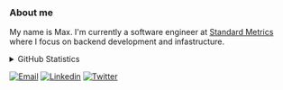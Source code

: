 ### About me

My name is Max. I'm currently a software engineer at [Standard Metrics](https://standardmetrics.io/) where I focus on backend development and infastructure. 


<details>
  <summary>GitHub Statistics</summary>
  
  [![My Github Stats](https://github-readme-stats.vercel.app/api?username=max-muoto&show_icons=true&hide_border=true&title_color=489CD5&icon_color=79ff97&text_color=9f9f9f&bg_color=151515&count_private=true&hide=stars)](https://github.com/max-muoto)

  ![Top Languages](https://github-readme-stats.vercel.app/api/top-langs/?username=max-muoto&layout=compact&show_icons=true&hide_border=true&bg_color=151515&icon_color=ebcb8b&title_color=489CD5&text_color=a0c5e7&hide=jupyter%20notebook,TeX,css,scss,html)
  
</details>


[![Email](https://img.shields.io/badge/Email-EA4335?logo=Gmail&logoColor=white&style=flat-square)](mailto:maxmuoto@gmail.com)
[![Linkedin](https://img.shields.io/badge/LinkedIn-0077B5?logo=linkedin&logoColor=white&style=flat-square)](https://linkedin.com/in/maxmuoto/)
[![Twitter](https://img.shields.io/badge/Twitter-1DA1F2?logo=twitter&logoColor=white&style=flat-square)](https://twitter.com/max_muoto)
